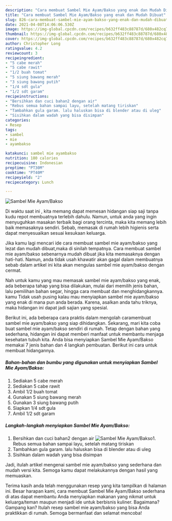 ```yaml
---
description: "Cara membuat Sambel Mie Ayam/Bakso yang enak dan Mudah Dibuat"
title: "Cara membuat Sambel Mie Ayam/Bakso yang enak dan Mudah Dibuat"
slug: 826-cara-membuat-sambel-mie-ayam-bakso-yang-enak-dan-mudah-dibuat
date: 2021-04-08T14:06:06.530Z
image: https://img-global.cpcdn.com/recipes/b632ff483c88787d/680x482cq70/sambel-mie-ayambakso-foto-resep-utama.jpg
thumbnail: https://img-global.cpcdn.com/recipes/b632ff483c88787d/680x482cq70/sambel-mie-ayambakso-foto-resep-utama.jpg
cover: https://img-global.cpcdn.com/recipes/b632ff483c88787d/680x482cq70/sambel-mie-ayambakso-foto-resep-utama.jpg
author: Christopher Long
ratingvalue: 4.2
reviewcount: 3
recipeingredient:
- "5 cabe merah"
- "5 cabe rawit"
- "1/2 buah tomat"
- "5 siung bawang merah"
- "3 siung bawang putih"
- "1/4 sdt gula"
- "1/2 sdt garam"
recipeinstructions:
- "Bersihkan dan cuci bahan2 dengan air"
- "Rebus semua bahan sampai layu, setelah matang tiriskan"
- "Tambahkan gula garam. lalu haluskan bisa di blender atau di uleg"
- "Sisihkan dalam wadah yang bisa disimpan"
categories:
- Resep
tags:
- sambel
- mie
- ayambakso

katakunci: sambel mie ayambakso 
nutrition: 180 calories
recipecuisine: Indonesian
preptime: "PT30M"
cooktime: "PT40M"
recipeyield: "2"
recipecategory: Lunch

---
```



![Sambel Mie Ayam/Bakso](https://img-global.cpcdn.com/recipes/b632ff483c88787d/680x482cq70/sambel-mie-ayambakso-foto-resep-utama.jpg)

Di waktu  saat ini , kita memang dapat memesan hidangan siap saji tanpa kudu repot membuatnya terlebih dahulu. Namun, untuk anda yang ingin menyuguhkan masakan terbaik bagi orang tercinta, maka kita memang lebih baik memasaknya sendiri. Sebab, memasak di rumah lebih higienis serta dapat menyesuaikan sesuai kesukaan keluarga.

Jika kamu lagi mencari ide cara membuat sambel mie ayam/bakso yang lezat dan mudah dibuat,maka di sinilah tempatnya. Cara membuat sambel mie ayam/bakso  sebenarnya mudah dibuat jika kita memasaknya dengan hati-hati. Namun, anda tidak usah khawatir akan gagal dalam membuatnya 
sebab dalam artikel ini kita akan mengulas sambel mie ayam/bakso dengan cermat.  



Nah untuk kamu yang mau memasak sambel mie ayam/bakso yang enak, ada beberapa tahap yang bisa dilakukan, mulai dari memilih jenis bahan, lalu pemilihan bahan segar, hingga cara membuat dan menghidangkannya. kamu Tidak usah pusing kalau mau menyiapkan sambel mie ayam/bakso yang enak di mana pun anda berada. Karena, asalkan anda  tahu triknya, maka hidangan ini dapat jadi sajian yang spesial.

Berikut ini, ada beberapa cara praktis  dalam mengolah caramembuat sambel mie ayam/bakso yang siap dihidangkan. Sekarang, mari kita coba buat sambel mie ayam/bakso sendiri di rumah. Tetap dengan bahan yang sederhana, hidangan ini dapat memberi manfaat untuk membantu menjaga kesehatan tubuh kita. Anda bisa menyiapkan Sambel Mie Ayam/Bakso memakai 7 jenis bahan dan 4 langkah pembuatan. Berikut ini cara untuk membuat hidangannya.

<!--inarticleads1-->

##### Bahan-bahan dan bumbu yang digunakan untuk menyiapkan Sambel Mie Ayam/Bakso:

1. Sediakan 5 cabe merah
1. Sediakan 5 cabe rawit
1. Ambil 1/2 buah tomat
1. Gunakan 5 siung bawang merah
1. Gunakan 3 siung bawang putih
1. Siapkan 1/4 sdt gula
1. Ambil 1/2 sdt garam




<!--inarticleads2-->

##### Langkah-langkah menyiapkan Sambel Mie Ayam/Bakso:

1. Bersihkan dan cuci bahan2 dengan air
<img src="https://img-global.cpcdn.com/steps/5b82d472787cb1af/160x128cq70/sambel-mie-ayambakso-langkah-memasak-1-foto.jpg" alt="Sambel Mie Ayam/Bakso">1. Rebus semua bahan sampai layu, setelah matang tiriskan
1. Tambahkan gula garam. lalu haluskan bisa di blender atau di uleg
1. Sisihkan dalam wadah yang bisa disimpan




Jadi, itulah artikel mengenai  sambel mie ayam/bakso  yang sederhana dan mudah versi kita. Semoga kamu dapat melakukannya dengan hasil yang memuaskan. 

Terima kasih anda telah menggunakan resep yang kita tampilkan di halaman ini. Besar harapan kami, cara membuat  Sambel Mie Ayam/Bakso sederhana di atas dapat membantu Anda menyiapkan makanan yang nikmat untuk keluarga/teman maupun menjadi ide untuk berbisnis kuliner. Bagaimana? Gampang kan? Itulah resep sambel mie ayam/bakso yang bisa Anda praktikkan di rumah. Semoga bermanfaat dan selamat mencoba!

